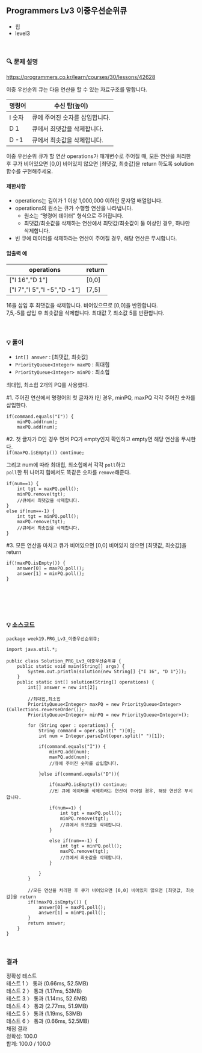 ## Programmers Lv3 이중우선순위큐
- 힙
- level3



<br>


### 🔍 문제 설명
https://programmers.co.kr/learn/courses/30/lessons/42628

이중 우선순위 큐는 다음 연산을 할 수 있는 자료구조를 말합니다.  

| 명령어 | 수신 탑(높이) |
| -- | -- |
| I 숫자 | 큐에 주어진 숫자를 삽입합니다. |
| D 1 | 큐에서 최댓값을 삭제합니다. |
| D -1 | 큐에서 최솟값을 삭제합니다. |

이중 우선순위 큐가 할 연산 operations가 매개변수로 주어질 때, 모든 연산을 처리한 후 큐가 비어있으면 [0,0]  비어있지 않으면 [최댓값, 최솟값]을 return 하도록 solution 함수를 구현해주세요.  

#### 제한사항
- operations는 길이가 1 이상 1,000,000 이하인 문자열 배열입니다.  
- operations의 원소는 큐가 수행할 연산을 나타냅니다.  
	- 원소는 “명령어 데이터” 형식으로 주어집니다.  
	- 최댓값/최솟값을 삭제하는 연산에서 최댓값/최솟값이 둘 이상인 경우, 하나만 삭제합니다.  
-  빈 큐에 데이터를 삭제하라는 연산이 주어질 경우, 해당 연산은 무시합니다.  
 
#### 입출력 예
| operations | return | 
|--|--|
| ["I 16","D 1"] | [0,0] |
| ["I 7","I 5","I -5","D -1"] | [7,5] |

16을 삽입 후 최댓값을 삭제합니다. 비어있으므로 [0,0]을 반환합니다.  
7,5,-5를 삽입 후 최솟값을 삭제합니다. 최대값 7, 최소값 5를 반환합니다.  
<br><br>

###  💡 풀이
- `int[] answer` : [최댓값, 최솟값]
- `PriorityQueue<Integer> maxPQ` : 최대힙
- `PriorityQueue<Integer> minPQ` : 최소힙

최대힙, 최소힙 2개의 PQ를 사용했다.  


#1. 주어진 연산에서 명령어의 첫 글자가 I인 경우, 
minPQ, maxPQ 각각 주어진 숫자를 삽입한다.  
  ```
  if(command.equals("I")) {
      minPQ.add(num);
      maxPQ.add(num);
  ```
  
#2. 첫 글자가 D인 경우
먼저 PQ가 empty인지 확인하고 empty면 해당 연산을 무시한다.  
`if(maxPQ.isEmpty()) continue;	`

그리고 num에 따라 최대힙, 최소힙에서 각각 `poll`하고  
`poll`한 뒤 나머지 힙에서도 똑같은 숫자를 `remove`해준다.  
```
if(num==1) {
	int tgt = maxPQ.poll();
	minPQ.remove(tgt);
	//큐에서 최댓값을 삭제합니다.
}
else if(num==-1) {
	int tgt = minPQ.poll();
	maxPQ.remove(tgt);
	//큐에서 최솟값을 삭제합니다.
}
```

#3. 모든 연산을 마치고
큐가 비어있으면 [0,0] 비어있지 않으면 [최댓값, 최솟값]을 return  
```
if(!maxPQ.isEmpty()) {
	answer[0] = maxPQ.poll();
	answer[1] = minPQ.poll();
}
```

<br>



<br><br>

###  💡 소스코드
```
package week19.PRG_Lv3_이중우선순위큐;

import java.util.*;

public class Solution_PRG_Lv3_이중우선순위큐 {
	public static void main(String[] args) {
		System.out.println(solution(new String[] {"I 16", "D 1"}));
	}
	public static int[] solution(String[] operations) {
        int[] answer = new int[2];

        //최대힙,최소힙
        PriorityQueue<Integer> maxPQ = new PriorityQueue<Integer>(Collections.reverseOrder());
        PriorityQueue<Integer> minPQ = new PriorityQueue<Integer>();
        	
        for (String oper : operations) {
        	String command = oper.split(" ")[0];
        	int num = Integer.parseInt(oper.split(" ")[1]);
			
        	if(command.equals("I")) {
        		minPQ.add(num);
        		maxPQ.add(num);
				//큐에 주어진 숫자를 삽입합니다.
				
			}else if(command.equals("D")){
				
				if(maxPQ.isEmpty()) continue;				
				//빈 큐에 데이터를 삭제하라는 연산이 주어질 경우, 해당 연산은 무시합니다.
				
				if(num==1) {
					int tgt = maxPQ.poll();
					minPQ.remove(tgt);
					//큐에서 최댓값을 삭제합니다.
				}

				else if(num==-1) {
					int tgt = minPQ.poll();
					maxPQ.remove(tgt);
					//큐에서 최솟값을 삭제합니다.
				}
				
			}
		}
        
        //모든 연산을 처리한 후 큐가 비어있으면 [0,0] 비어있지 않으면 [최댓값, 최솟값]을 return 
        if(!maxPQ.isEmpty()) {
        	answer[0] = maxPQ.poll();
        	answer[1] = minPQ.poll();
        }
        return answer;
    }
}

```

<br>

### 결과

정확성  테스트  
테스트 1 〉	통과 (0.66ms, 52.5MB)  
테스트 2 〉	통과 (1.17ms, 53MB)  
테스트 3 〉	통과 (1.14ms, 52.6MB)  
테스트 4 〉	통과 (2.77ms, 51.9MB)  
테스트 5 〉	통과 (1.19ms, 53MB)  
테스트 6 〉	통과 (0.66ms, 52.5MB)  
채점 결과  
정확성: 100.0  
합계: 100.0 / 100.0  